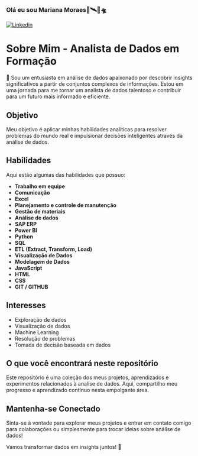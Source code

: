 
### Olá eu sou Mariana Moraes🔋🛰️🚀🛸
[![Linkedin](https://img.shields.io/badge/LinkedIn-0077B5?style=for-the-badge&logo=linkedin&logoColor=white)](https://www.linkedin.com/in/mariana-moraes-92a96726b?utm_source=share&utm_campaign=share_via&utm_content=profile&utm_medium=android_app)
# Sobre Mim - Analista de Dados em Formação

 👋 Sou um entusiasta em análise de dados apaixonado por descobrir insights significativos a partir de conjuntos complexos de informações. Estou em uma jornada para me tornar um analista de dados talentoso e contribuir para um futuro mais informado e eficiente.

## Objetivo

Meu objetivo é aplicar minhas habilidades analíticas para resolver problemas do mundo real e impulsionar decisões inteligentes através da análise de dados.

## Habilidades

Aqui estão algumas das habilidades que possuo:

- **Trabalho em equipe**
- **Comunicação**
- **Excel**
- **Planejamento e controle de manutenção**
- **Gestão de materiais**
- **Análise de dados**
- **SAP ERP**
- **Power BI**
- **Python**
- **SQL**
- **ETL (Extract, Transform, Load)**
- **Visualização de Dados**
- **Modelagem de Dados**
- **JavaScript**
- **HTML**
- **CSS**
- **GIT / GITHUB**

## Interesses

- Exploração de dados
- Visualização de dados
- Machine Learning
- Resolução de problemas
- Tomada de decisão baseada em dados

## O que você encontrará neste repositório

Este repositório é uma coleção dos meus projetos, aprendizados e experimentos relacionados à analise de dados. Aqui, compartilho meu progresso e aprendizado contínuo nesta empolgante área.

## Mantenha-se Conectado


Sinta-se à vontade para explorar meus projetos e entrar em contato comigo para colaborações ou simplesmente para trocar ideias sobre análise de dados!

Vamos transformar dados em insights juntos! 🚀
